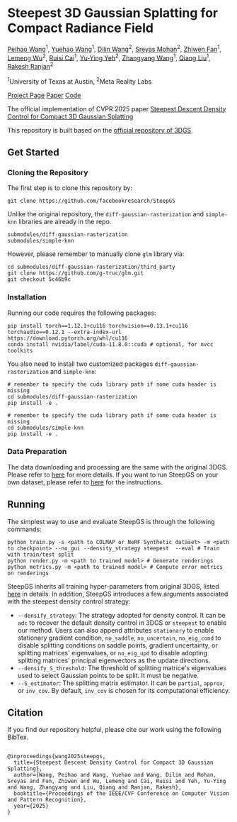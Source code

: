 # Steepest 3D Gaussian Splatting for Compact Radiance Field

[Peihao Wang](https://peihaowang.github.io/)<sup>1</sup>,
[Yuehao Wang](https://yuehaolab.com/)<sup>1</sup>,
[Dilin Wang](https://wdilin.github.io/)<sup>2</sup>,
[Sreyas Mohan](https://sreyas-mohan.github.io/)<sup>2</sup>,
[Zhiwen Fan](https://zhiwenfan.github.io/)<sup>1</sup>,
[Lemeng Wu](https://sites.google.com/view/lemeng-wu/home)<sup>2</sup>,
[Ruisi Cai](https://cairuisi.github.io/)<sup>1</sup>,
[Yu-Ying Yeh](https://yuyingyeh.github.io/)<sup>2</sup>,
[Zhangyang Wang](https://vita-group.github.io/)<sup>1</sup>,
[Qiang Liu](https://www.cs.utexas.edu/~lqiang/)<sup>1</sup>,
[Rakesh Ranjan](https://scholar.google.com/citations?user=8KF99lYAAAAJ&hl=en)<sup>2</sup>

<sup>1</sup>University of Texas at Austin, <sup>2</sup>Meta Reality Labs

[Project Page](https://vita-group.github.io/SteepGS/)
[Paper](https://arxiv.org/abs/2505.05587)
[Code](https://github.com/facebookresearch/SteepGS)


The official implementation of CVPR 2025 paper [Steepest Descent Density Control for Compact 3D Gaussian Splatting
](https://arxiv.org/abs/2505.05587)

This repository is built based on the [official repository of 3DGS](https://github.com/graphdeco-inria/gaussian-splatting).

## Get Started

### Cloning the Repository

The first step is to clone this repository by:
```shell
git clone https://github.com/facebookresearch/SteepGS
```

Unlike the original repository, the `diff-gaussian-rasterization` and `simple-knn` libraries are already in the repo.

```shell
submodules/diff-gaussian-rasterization
submodules/simple-knn
```

However, please remember to manually clone `glm` library via:
```shell
cd submodules/diff-gaussian-rasterization/third_party
git clone https://github.com/g-truc/glm.git
git checkout 5c46b9c
```


### Installation

Running our code requires the following packages:

```shell
pip install torch==1.12.1+cu116 torchvision==0.13.1+cu116 torchaudio==0.12.1 --extra-index-url https://download.pytorch.org/whl/cu116
conda install nvidia/label/cuda-11.8.0::cuda # optional, for nvcc toolkits
```

You also need to install two customized packages `diff-gaussian-rasterization` and `simple-knn`:

```shell
# remember to specify the cuda library path if some cuda header is missing
cd submodules/diff-gaussian-rasterization
pip install -e .

# remember to specify the cuda library path if some cuda header is missing
cd submodules/simple-knn
pip install -e .
```

### Data Preparation

The data downloading and processing are the same with the original 3DGS. Please refer to [here](https://github.com/graphdeco-inria/gaussian-splatting?tab=readme-ov-file#running) for more details. If you want to run SteepGS on your own dataset, please refer to [here](https://github.com/graphdeco-inria/gaussian-splatting?tab=readme-ov-file#processing-your-own-scenes) for the instructions.


## Running

The simplest way to use and evaluate SteepGS is through the following commands:

```shell
python train.py -s <path to COLMAP or NeRF Synthetic dataset> -m <path to checkpoint> --no_gui --density_strategy steepest  --eval # Train with train/test split
python render.py -m <path to trained model> # Generate renderings
python metrics.py -m <path to trained model> # Compute error metrics on renderings
```

SteepGS inherits all training hyper-parameters from original 3DGS, listed [here](https://github.com/graphdeco-inria/gaussian-splatting?tab=readme-ov-file#running) in details. In addition, SteepGS introduces a few arguments associated with the steepest density control strategy:

- `--densify_strategy`: The strategy adopted for density control. It can be `adc` to recover the default density control in 3DGS or `steepest` to enable our method. Users can also append attributes `stationary` to enable stationary gradient condition, `no_saddle`, `no_uncertain`, `no_eig_cond` to disable splitting conditions on saddle points, gradient uncertainty, or splitting matrices' eigenvalues, or `no_eig_upd` to disable adopting splitting matrices' principal eigenvectors as the update directions.
- `--densify_S_threshold`: The threshold of splitting matrice's eigenvalues used to select Gaussian points to be split. It must be negative.
- `--S_estimator`: The splitting matrix estimator. It can be `partial`, `approx`, or `inv_cov`. By default, `inv_cov` is chosen for its computational efficiency.


## Citation

If you find our repository helpful, please cite our work using the following BibTex.

```

@inproceedings{wang2025steepgs,
  title={Steepest Descent Density Control for Compact 3D Gaussian Splatting},
  author={Wang, Peihao and Wang, Yuehao and Wang, Dilin and Mohan, Sreyas and Fan, Zhiwen and Wu, Lemeng and Cai, Ruisi and Yeh, Yu-Ying and Wang, Zhangyang and Liu, Qiang and Ranjan, Rakesh},
  booktitle={Proceedings of the IEEE/CVF Conference on Computer Vision and Pattern Recognition},
  year={2025}
}
```
